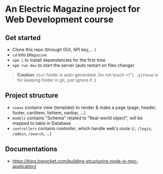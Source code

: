 # An Electric Magazine project for Web Development course

## Get started
- Clone this repo (through GUI, API key,... )
- `cd` into `EMagazine`
- `npm i` to install dependencies for the first time
- `npm run dev` to start the server (auto restart on files change)

> **Caution**: `dist` folder is auto-generated. Do not touch <("). `.gitkeep` is for keeping folder in git, just ignore it :)

## Project structure
- `views` contains view (template) to render & make a page (page, header, footer, carditem, listitem, navbar, ...)
- `models` contains "Schema" related to "Real-world object", will be mapped to table in Database
- `controllers` contains controller, which handle web's route (`/`, `/login`, `/admin`, `/search`, ...)

## Documentations
- https://blog.logrocket.com/building-structuring-node-js-mvc-application/